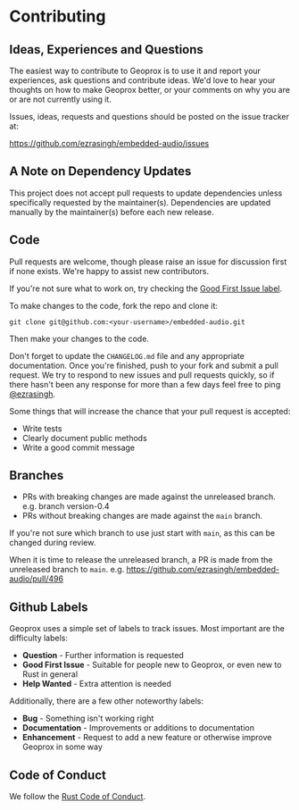 # Contributing

## Ideas, Experiences and Questions

The easiest way to contribute to Geoprox is to use it and report your experiences, ask questions and contribute ideas. We'd love to hear your thoughts on how to make Geoprox better, or your comments on why you are or are not currently using it.

Issues, ideas, requests and questions should be posted on the issue tracker at:

https://github.com/ezrasingh/embedded-audio/issues

## A Note on Dependency Updates

This project does not accept pull requests to update dependencies unless specifically
requested by the maintainer(s). Dependencies are updated manually by the maintainer(s) before each
new release.

## Code

Pull requests are welcome, though please raise an issue for discussion first if none exists. We're happy to assist new contributors.

If you're not sure what to work on, try checking the [Good First Issue label](https://github.com/ezrasingh/embedded-audio/contribute).

To make changes to the code, fork the repo and clone it:

`git clone git@github.com:<your-username>/embedded-audio.git`

Then make your changes to the code.

Don't forget to update the `CHANGELOG.md` file and any appropriate documentation. Once you're finished, push to your fork and submit a pull request. We try to respond to new issues and pull requests quickly, so if there hasn't been any response for more than a few days feel free to ping [@ezrasingh](https://github.com/ezrasingh).

Some things that will increase the chance that your pull request is accepted:

- Write tests
- Clearly document public methods
- Write a good commit message

## Branches

- PRs with breaking changes are made against the unreleased branch. e.g. branch version-0.4
- PRs without breaking changes are made against the `main` branch.

If you're not sure which branch to use just start with `main`, as this can be changed during review.

When it is time to release the unreleased branch, a PR is made from the unreleased branch to `main`. e.g. https://github.com/ezrasingh/embedded-audio/pull/496

## Github Labels

Geoprox uses a simple set of labels to track issues. Most important are the
difficulty labels:

- **Question** - Further information is requested
- **Good First Issue** - Suitable for people new to Geoprox, or even new to Rust in general
- **Help Wanted** - Extra attention is needed

Additionally, there are a few other noteworthy labels:

- **Bug** - Something isn't working right
- **Documentation** - Improvements or additions to documentation
- **Enhancement** - Request to add a new feature or otherwise improve Geoprox in some way

## Code of Conduct

We follow the [Rust Code of Conduct](http://www.rust-lang.org/conduct.html).
